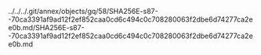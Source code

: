 ../../../.git/annex/objects/gq/58/SHA256E-s87--70ca3391af9ad12f2ef852caa0cd6c494c0c708280063f2dbe6d74277ca2ee0b.md/SHA256E-s87--70ca3391af9ad12f2ef852caa0cd6c494c0c708280063f2dbe6d74277ca2ee0b.md